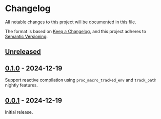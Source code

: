 # Changelog
All notable changes to this project will be documented in this file.

The format is based on [Keep a Changelog](https://keepachangelog.com/en/1.0.0/),
and this project adheres to [Semantic Versioning](https://semver.org/spec/v2.0.0.html).

## [Unreleased]

## [0.1.0] - 2024-12-19

Support reactive compilation using `proc_macro_tracked_env` and `track_path` nightly features.

## [0.0.1] - 2024-12-19

Initial release.

[Unreleased]: https://github.com/ink-feather-org/trait-cast-rs/compare/v0.1.0...HEAD
[0.1.0]: https://github.com/ink-feather-org/trait-cast-rs/releases/tag/v0.0.1...v0.1.0
[0.0.1]: https://github.com/ink-feather-org/trait-cast-rs/releases/tag/v0.0.1
